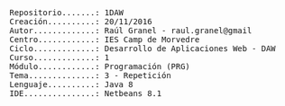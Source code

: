 <pre>
Repositorio.......: 1DAW
Creación..........: 20/11/2016
Autor.............: Raúl Granel - raul.granel@gmail
Centro............: IES Camp de Morvedre
Ciclo.............: Desarrollo de Aplicaciones Web - DAW
Curso.............: 1
Módulo............: Programación (PRG)
Tema..............: 3 - Repetición
Lenguaje..........: Java 8
IDE...............: Netbeans 8.1
<pre>
